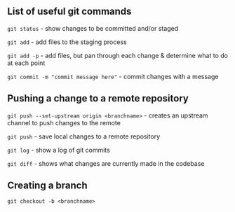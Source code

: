 ## List of useful git commands

`git status` - show changes to be committed and/or staged

`git add` - add files to the staging process

`git add -p` - add files, but pan through each change & determine what to do at each point

`git commit -m "commit message here"` - commit changes with a message

## Pushing a change to a remote repository

`git push --set-upstream origin <branchname>` - creates an upstream channel to push changes to the remote

`git push` - save local changes to a remote repository

`git log` - show a log of git commits

`git diff` - shows what changes are currently made in the codebase


## Creating a branch

`git checkout -b <branchname> ` 
